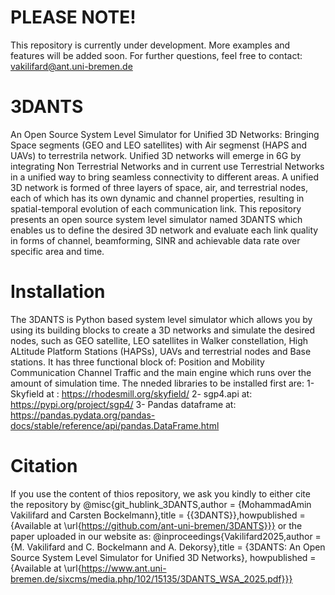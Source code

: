 # PLEASE NOTE!
This repository is currently under development. More examples and features will be added soon.
For further questions, feel free to contact: vakilifard@ant.uni-bremen.de
# 3DANTS
An Open Source System Level Simulator for Unified 3D Networks: Bringing Space segments (GEO and LEO satellites) with Air segmenst (HAPS and UAVs) to terrestrila network. 
Unified 3D networks will emerge in 6G by integrating Non Terrestrial Networks and in current use Terrestrial Networks in a unified way to bring seamless connectivity to different areas. A unified 3D network is formed of three layers of space, air, and terrestrial nodes, each of which has its own dynamic and channel properties, resulting in spatial-temporal evolution of each communication link. This repository presents an open source system level simulator named 3DANTS which enables us to define the desired 3D network and evaluate each link quality in forms of channel, beamforming, SINR and achievable data rate over specific area and time.
# Installation
The 3DANTS is Python based system level simulator which allows you by using its building blocks to create a 3D networks and simulate the desired nodes, such as GEO satellite, LEO satellites in Walker constellation, High ALtitude Platform Stations (HAPSs), UAVs and terrestrial nodes and Base stations. It has three functional block of:
Position and Mobility
Communication Channel 
Traffic 
and the main engine which runs over the amount of simulation time. 
The nneded libraries to be installed first are: 
1- Skyfield at : https://rhodesmill.org/skyfield/
2- sgp4.api at: https://pypi.org/project/sgp4/
3- Pandas dataframe at: https://pandas.pydata.org/pandas-docs/stable/reference/api/pandas.DataFrame.html
# Citation
If you use the content of thios repository, we ask you kindly to either cite the repository by
@misc{git_hublink_3DANTS,author = {MohammadAmin Vakilifard and Carsten Bockelmann},title = {{3DANTS}},howpublished = {Available at \url{https://github.com/ant-uni-bremen/3DANTS}}}
or the paper uploaded in our website as:
@inproceedings{Vakilifard2025,author    = {M. Vakilifard and C. Bockelmann and A. Dekorsy},title     = {3DANTS: An Open Source System Level Simulator for Unified 3D Networks}, howpublished = {Available at \url{https://www.ant.uni-bremen.de/sixcms/media.php/102/15135/3DANTS_WSA_2025.pdf}}}
